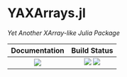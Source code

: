 # YAXArrays.jl

*Yet Another XArray-like Julia Package*

| **Documentation**                                                               | **Build Status**                                                                                |
|:-------------------------------------------------------------------------------:|:-----------------------------------------------------------------------------------------------:|
| [![][docs-dev-img]][docs-dev-url] | [![][ci-img]][ci-url] [![][codecov-img]][codecov-url] |


[docs-dev-img]: https://img.shields.io/badge/docs-dev-blue.svg
[docs-dev-url]: https://meggart.github.io/ESDL.jl/latest

[codecov-img]: https://codecov.io/gh/meggart/YAXArrays.jl/branch/master/graph/badge.svg
[codecov-url]: https://codecov.io/gh/meggart/YAXArrays.jl

[ci-img]: https://github.com/meggart/YAXArrays.jl/workflows/CI/badge.svg
[ci-url]: https://github.com/meggart/YAXArrays.jl/actions?query=workflow%3ACI
